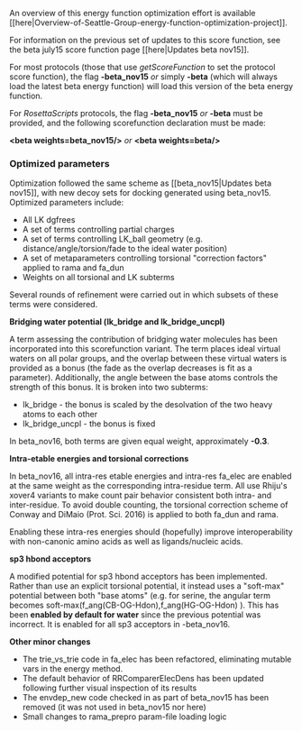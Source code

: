 An overview of this energy function optimization effort is available [[here|Overview-of-Seattle-Group-energy-function-optimization-project]].

For information on the previous set of updates to this score function, see the beta july15 score function page [[here|Updates beta nov15]].


For most protocols (those that use _getScoreFunction_ to set the protocol score function), the flag **-beta_nov15** _or_ simply **-beta** (which will always load the latest beta energy function) will load this version of the beta energy function.

For _RosettaScripts_ protocols, the flag **-beta_nov15** _or_ **-beta** must be provided, and the following scorefunction declaration must be made:

**\<beta weights=beta_nov15/\>** _or_ **\<beta weights=beta/\>**

### Optimized parameters 

Optimization followed the same scheme as [[beta_nov15|Updates beta nov15]], with new decoy sets for docking generated using beta_nov15.  Optimized parameters include:

* All LK dgfrees
* A set of terms controlling partial charges
* A set of terms controlling LK_ball geometry (e.g. distance/angle/torsion/fade to the ideal water position)
* A set of metaparameters controlling torsional "correction factors" applied to rama and fa_dun
* Weights on all torsional and LK subterms

Several rounds of refinement were carried out in which subsets of these terms were considered.

**Bridging water potential (lk_bridge and lk_bridge_uncpl)**

A term assessing the contribution of bridging water molecules has been incorporated into this scorefunction variant.  The term places ideal virtual waters on all polar groups, and the overlap between these virtual waters is provided as a bonus (the fade as the overlap decreases is fit as a parameter).  Additionally, the angle between the base atoms controls the strength of this bonus.  It is broken into two subterms:

* lk_bridge - the bonus is scaled by the desolvation of the two heavy atoms to each other
* lk_bridge_uncpl - the bonus is fixed

In beta_nov16, both terms are given equal weight, approximately **-0.3**.

**Intra-etable energies and torsional corrections**

In beta_nov16, all intra-res etable energies and intra-res fa_elec are enabled at the same weight as the corresponding intra-residue term.  All use Rhiju's xover4 variants to make count pair behavior consistent both intra- and inter-residue.  To avoid double counting, the torsional correction scheme of Conway and DiMaio (Prot. Sci. 2016) is applied to both fa_dun and rama.

Enabling these intra-res energies should (hopefully) improve interoperability with non-canonic amino acids as well as ligands/nucleic acids.

**sp3 hbond acceptors**

A modified potential for sp3 hbond acceptors has been implemented.  Rather than use an explicit torsional potential, it instead uses a "soft-max" potential between both "base atoms" (e.g. for serine, the angular term becomes soft-max(f_ang(CB-OG-Hdon),f_ang(HG-OG-Hdon) ).  This has been **enabled by default for water** since the previous potential was incorrect.  It is enabled for all sp3 acceptors in -beta_nov16.

**Other minor changes**

* The trie_vs_trie code in fa_elec has been refactored, eliminating mutable vars in the energy method.
* The default behavior of RRComparerElecDens has been updated following further visual inspection of its results
* The envdep_new code checked in as part of beta_nov15 has been removed (it was not used in beta_nov15 nor here)
* Small changes to rama_prepro param-file loading logic
